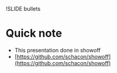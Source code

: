 !SLIDE bullets
# Quick note
* This presentation done in showoff
* [https://github.com/schacon/showoff](https://github.com/schacon/showoff)